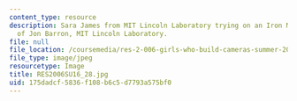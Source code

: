 ```yaml
---
content_type: resource
description: Sara James from MIT Lincoln Laboratory trying on an Iron Man mask. Courtesy
  of Jon Barron, MIT Lincoln Laboratory.
file: null
file_location: /coursemedia/res-2-006-girls-who-build-cameras-summer-2016/175dadcf5836f108b6c5d7793a575bf0_RES2006SU16_28.jpg
file_type: image/jpeg
resourcetype: Image
title: RES2006SU16_28.jpg
uid: 175dadcf-5836-f108-b6c5-d7793a575bf0
---
```

